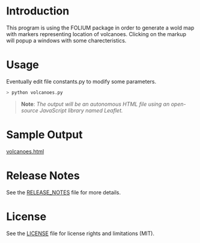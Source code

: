 # Introduction

This program is using the FOLIUM package in order to generate a wold map with markers representing location of volcanoes.
Clicking on the markup will popup a windows with some charecteristics.

# Usage

Eventually edit file constants.py to modify some parameters.
```bash
> python volcanoes.py
```

>**Note**: *The output will be an autonomous HTML file using an open-source JavaScript library named Leaflet.*

# Sample Output

[volcanoes.html](https://saphir-lab.github.io/geolocation_volcanoes/volcanoes.html)

# Release Notes

See the [RELEASE_NOTES](RELEASE_NOTES.md) file for more details.

# License

See the [LICENSE](LICENSE.md) file for license rights and limitations (MIT).

